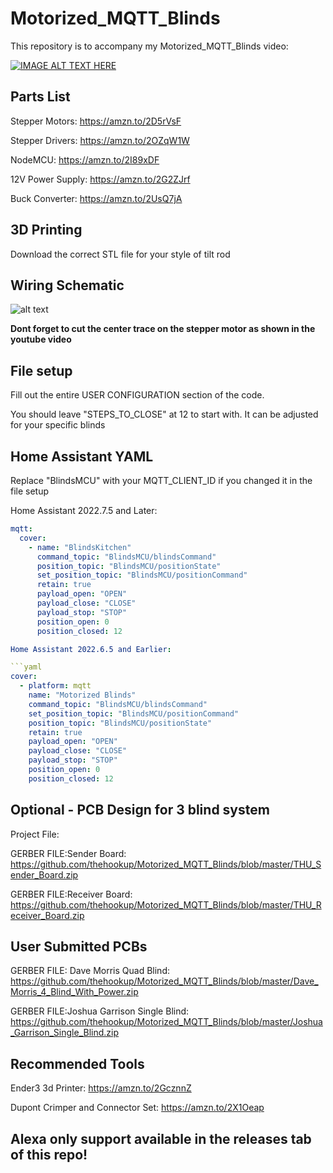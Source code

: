 # Motorized_MQTT_Blinds


This repository is to accompany my Motorized_MQTT_Blinds video:

[![IMAGE ALT TEXT HERE](https://img.youtube.com/vi/1O_1gUFumQM/0.jpg)](https://www.youtube.com/watch?v=1O_1gUFumQM)

## Parts List
Stepper Motors: https://amzn.to/2D5rVsF

Stepper Drivers: https://amzn.to/2OZqW1W

NodeMCU: https://amzn.to/2I89xDF

12V Power Supply: https://amzn.to/2G2ZJrf

Buck Converter: https://amzn.to/2UsQ7jA

## 3D Printing

Download the correct STL file for your style of tilt rod

## Wiring Schematic

![alt text](https://github.com/thehookup/Motorized_MQTT_Blinds/blob/master/Schematic.jpg?raw=true)

**Dont forget to cut the center trace on the stepper motor as shown in the youtube video**

## File setup

Fill out the entire USER CONFIGURATION section of the code.

You should leave "STEPS_TO_CLOSE" at 12 to start with.  It can be adjusted for your specific blinds

## Home Assistant YAML

Replace "BlindsMCU" with your MQTT_CLIENT_ID if you changed it in the file setup

Home Assistant 2022.7.5 and Later:
```yaml
mqtt:
  cover:
    - name: "BlindsKitchen"
      command_topic: "BlindsMCU/blindsCommand"
      position_topic: "BlindsMCU/positionState"
      set_position_topic: "BlindsMCU/positionCommand"
      retain: true
      payload_open: "OPEN"
      payload_close: "CLOSE"
      payload_stop: "STOP"
      position_open: 0
      position_closed: 12

Home Assistant 2022.6.5 and Earlier:

```yaml
cover:
  - platform: mqtt
    name: "Motorized Blinds"
    command_topic: "BlindsMCU/blindsCommand"
    set_position_topic: "BlindsMCU/positionCommand"
    position_topic: "BlindsMCU/positionState"
    retain: true
    payload_open: "OPEN"
    payload_close: "CLOSE"
    payload_stop: "STOP"
    position_open: 0
    position_closed: 12
  ```
  
## Optional - PCB Design for 3 blind system

Project File: 

GERBER FILE:Sender Board: https://github.com/thehookup/Motorized_MQTT_Blinds/blob/master/THU_Sender_Board.zip

GERBER FILE:Receiver Board: https://github.com/thehookup/Motorized_MQTT_Blinds/blob/master/THU_Receiver_Board.zip

## User Submitted PCBs

GERBER FILE: Dave Morris Quad Blind: https://github.com/thehookup/Motorized_MQTT_Blinds/blob/master/Dave_Morris_4_Blind_With_Power.zip

GERBER FILE:Joshua Garrison Single Blind: https://github.com/thehookup/Motorized_MQTT_Blinds/blob/master/Joshua_Garrison_Single_Blind.zip
  
## Recommended Tools

Ender3 3d Printer: https://amzn.to/2GcznnZ

Dupont Crimper and Connector Set: https://amzn.to/2X1Oeap

## Alexa only support available in the releases tab of this repo!
